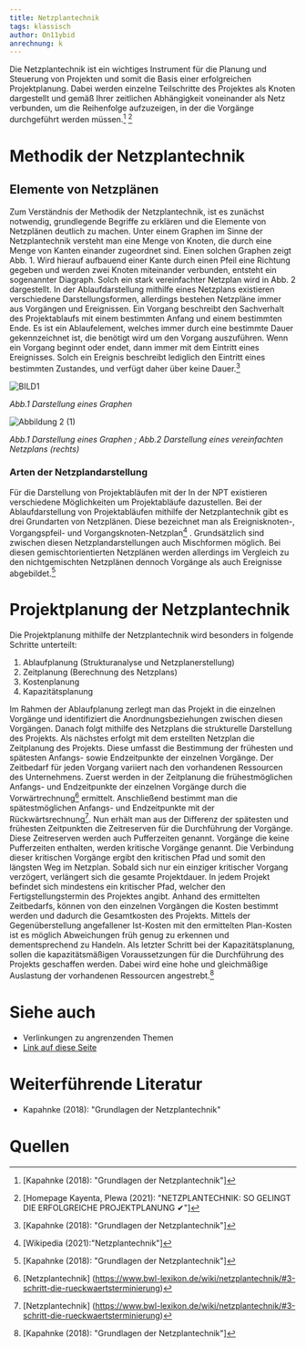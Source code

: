 ```yaml
---
title: Netzplantechnik
tags: klassisch
author: On11ybid
anrechnung: k 
---
```


Die Netzplantechnik ist ein wichtiges Instrument für die Planung und Steuerung von Projekten und somit die Basis einer erfolgreichen Projektplanung. Dabei werden einzelne Teilschritte des Projektes als Knoten dargestellt und gemäß Ihrer zeitlichen Abhängigkeit voneinander als Netz verbunden, um die Reihenfolge aufzuzeigen, in der die Vorgänge durchgeführt werden müssen.[^1] [^2]

# Methodik der Netzplantechnik

## Elemente von Netzplänen

Zum Verständnis der Methodik der Netzplantechnik, ist es zunächst notwendig, grundlegende Begriffe zu erklären und die Elemente von Netzplänen deutlich zu machen. Unter einem Graphen im Sinne der Netzplantechnik versteht man eine Menge von Knoten, die durch eine Menge von Kanten einander zugeordnet sind. Einen solchen Graphen zeigt Abb. 1.
Wird hierauf aufbauend einer Kante durch einen Pfeil eine Richtung gegeben und werden zwei Knoten miteinander verbunden, entsteht ein sogenannter Diagraph.
Solch ein stark vereinfachter Netzplan wird in Abb. 2 dargestellt. In der Ablaufdarstellung mithilfe eines Netzplans existieren verschiedene Darstellungsformen, allerdings bestehen Netzpläne immer aus Vorgängen und Ereignissen. Ein Vorgang beschreibt den Sachverhalt des Projektablaufs mit einem bestimmten Anfang und einem bestimmten Ende. Es ist ein Ablaufelement, welches immer durch eine bestimmte Dauer gekennzeichnet ist, die benötigt wird um den Vorgang auszuführen. Wenn ein Vorgang beginnt oder endet, dann immer mit dem Eintritt eines Ereignisses. Solch ein Ereignis beschreibt lediglich den Eintritt eines bestimmten Zustandes, und verfügt daher über keine Dauer.[^1]

![BILD1](https://user-images.githubusercontent.com/92942732/143136980-598270d2-f11d-471c-b123-d31cfe5c757f.jpg)   

*Abb.1 Darstellung eines Graphen*

![Abbildung 2 (1)](https://user-images.githubusercontent.com/92942732/143137303-a0aa56e0-2962-4e2a-88be-c13925d9d675.jpg)

*Abb.1 Darstellung eines Graphen* *;* *Abb.2 Darstellung eines vereinfachten Netzplans (rechts)*

### Arten der Netzplandarstellung
Für die Darstellung von Projektabläufen mit der In der NPT existieren verschiedene Möglichkeiten um Projektabläufe dazustellen.
Bei der Ablaufdarstellung  von Projektabläufen mithilfe der  Netzplantechnik gibt es drei Grundarten von Netzplänen. Diese bezeichnet man als Ereignisknoten-, Vorgangspfeil- und Vorgangsknoten-Netzplan[^3] .
Grundsätzlich sind zwischen diesen Netzplandarstellungen auch Mischformen möglich. Bei diesen gemischtorientierten Netzplänen werden allerdings im Vergleich zu den nichtgemischten Netzplänen dennoch Vorgänge als auch Ereignisse abgebildet.[^1]

# Projektplanung der Netzplantechnik

Die Projektplanung mithilfe der Netzplantechnik wird besonders in folgende Schritte unterteilt:

1. Ablaufplanung (Strukturanalyse und Netzplanerstellung)
2. Zeitplanung (Berechnung des Netzplans)
3. Kostenplanung
4. Kapazitätsplanung

Im Rahmen der Ablaufplanung zerlegt man das Projekt in die einzelnen Vorgänge und identifiziert
die Anordnungsbeziehungen zwischen diesen Vorgängen.
Danach folgt mithilfe des Netzplans die strukturelle Darstellung des Projekts. 
Als nächstes erfolgt mit dem erstellten Netzplan die Zeitplanung des Projekts. 
Diese umfasst die Bestimmung der frühesten und spätesten Anfangs- sowie Endzeitpunkte der einzelnen Vorgänge.
Der Zeitbedarf für jeden Vorgang variiert nach den vorhandenen Ressourcen des Unternehmens. 
Zuerst werden in der Zeitplanung die frühestmöglichen Anfangs- und Endzeitpunkte der einzelnen Vorgänge durch die Vorwärtrechnung[^4] ermittelt. Anschließend bestimmt man die spätestmöglichen Anfangs- und Endzeitpunkte mit der Rückwärtsrechnung[^4].
Nun erhält man aus der Differenz der spätesten und frühesten Zeitpunkten die Zeitreserven für die Durchführung der Vorgänge. Diese Zeitreserven werden auch Pufferzeiten genannt. Vorgänge die keine Pufferzeiten enthalten, werden kritische Vorgänge genannt.
Die Verbindung dieser kritischen Vorgänge ergibt den kritischen Pfad und somit den längsten Weg im Netzplan. Sobald sich nur ein einziger kritischer Vorgang verzögert, verlängert sich die gesamte Projektdauer. In jedem Projekt befindet sich mindestens ein kritischer Pfad, welcher den Fertigstellungstermin des Projektes angibt.  Anhand des ermittelten Zeitbedarfs, können von den einzelnen Vorgängen die Kosten bestimmt werden und dadurch die Gesamtkosten des Projekts.
Mittels der Gegenüberstellung angefallener Ist-Kosten mit den ermittelten Plan-Kosten ist es möglich Abweichungen früh genug zu erkennen und dementsprechend zu Handeln. 
Als letzter Schritt bei der Kapazitätsplanung, sollen die kapazitätsmäßigen Voraussetzungen für die Durchführung des Projekts geschaffen werden. Dabei wird eine hohe und gleichmäßige Auslastung der vorhandenen Ressourcen angestrebt.[^1]

# Siehe auch

* Verlinkungen zu angrenzenden Themen
* [Link auf diese Seite](Netzplantechnik.md)

# Weiterführende Literatur

* Kapahnke (2018): "Grundlagen der Netzplantechnik"

# Quellen

[^1]: [Kapahnke (2018): "Grundlagen der Netzplantechnik"]
[^2]: [Homepage Kayenta, Plewa (2021): "NETZPLANTECHNIK: SO GELINGT DIE ERFOLGREICHE PROJEKTPLANUNG ✔"] 
[^3]: [Wikipedia (2021):"Netzplantechnik"]
[^4]: [Netzplantechnik] (https://www.bwl-lexikon.de/wiki/netzplantechnik/#3-schritt-die-rueckwaertsterminierung)
